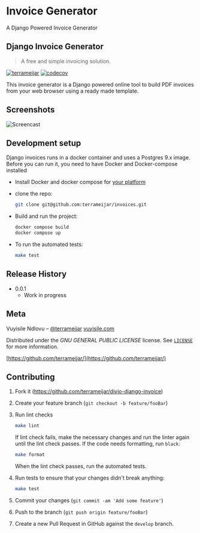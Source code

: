 # Invoice Generator

A Django Powered Invoice Generator

## Django Invoice Generator

> A free and simple invoicing solution.

[![terrameijar](https://circleci.com/gh/terrameijar/divio-django-invoice.svg?style=shield)](https://circleci.com/gh/terrameijar/divio-django-invoice)
[![codecov](https://codecov.io/gh/terrameijar/divio-django-invoice/branch/master/graph/badge.svg)](https://codecov.io/gh/terrameijar/divio-django-invoice)

This invoice generator is a Django powered online tool to build PDF invoices from your web browser using a ready made template.

## Screenshots

![Screencast](misc/django-invoices-screencast.gif)

## Development setup

Django invoices runs in a docker container and uses a Postgres 9.x image. Before you can run it, you need to have Docker and Docker-compose installed

+ Install Docker and docker compose for [your platform](https://docs.docker.com/compose/install/)
+ clone the repo:

    ```sh
    git clone git@github.com:terrameijar/invoices.git
    ```

+ Build and run the project:

    ```sh
    docker compose build
    docker compose up
    ```

+ To run the automated tests:

    ```sh
    make test
    ```

## Release History

+ 0.0.1
  + Work in progress

## Meta

Vuyisile Ndlovu – [@terrameijar](https://twitter.com/TerraMeijar)
[vuyisile.com](https://vuyisile.com)

Distributed under the *GNU GENERAL PUBLIC LICENSE* license. See [``LICENSE``](LICENSE) for more information.

[https://github.com/terrameijar/](https://github.com/terrameijar/)

## Contributing

1. Fork it (<https://github.com/terrameijar/divio-django-invoice>)
2. Create your feature branch (`git checkout -b feature/fooBar`)

3. Run lint checks

    ```sh
    make lint
    ```

    If lint check fails, make the necessary changes and run the linter again until the lint check passes. If the code needs formatting, run `black`:

    ```sh
    make format
    ```

    When the lint check passes, run the automated tests.

4. Run tests to ensure that your changes didn't break anything:

    ```sh
    make test
    ```

5. Commit your changes (`git commit -am 'Add some feature'`)
6. Push to the branch (`git push origin feature/fooBar`)
7. Create a new Pull Request in GitHub against the `develop` branch.
